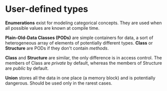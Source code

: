 # User-defined types

**Enumerations** exist for modeling categorical concepts. They are used when all possible values are known at compile time.

**Plain-Old-Data Classes (PODs)** are simple containers for data, a sort of heterogeneous array of elements of potentially different types. **Class** or **Structure** are PODs if they don't contain *methods*.

**Class** and **Structure** are similar, the only difference is in access control. The members of Class are *private* by default, whereas the members of Structure are *public* by default.

**Union** stores all the data in one place (a memory block) and is potentially dangerous. Should be used only in the rarest cases.